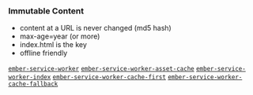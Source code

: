 ### Immutable Content
- content at a URL is never changed (md5 hash)
- max-age=year (or more)
- index.html is the key
- offline friendly

[`ember-service-worker`](https://github.com/DockYard/ember-service-worker)
[`ember-service-worker-asset-cache`](https://github.com/DockYard/ember-service-worker-asset-cache)
[`ember-service-worker-index`](https://github.com/DockYard/ember-service-worker-index)
[`ember-service-worker-cache-first`](https://github.com/DockYard/ember-service-worker-cache-first)
[`ember-service-worker-cache-fallback`](https://github.com/DockYard/ember-service-worker-cache-fallback)
